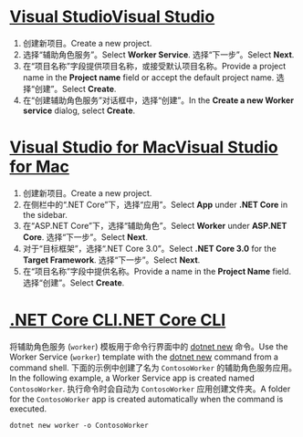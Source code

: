 # <a name="visual-studiotabvisual-studio"></a>[<span data-ttu-id="8ddae-101">Visual Studio</span><span class="sxs-lookup"><span data-stu-id="8ddae-101">Visual Studio</span></span>](#tab/visual-studio)

1. <span data-ttu-id="8ddae-102">创建新项目。</span><span class="sxs-lookup"><span data-stu-id="8ddae-102">Create a new project.</span></span>
1. <span data-ttu-id="8ddae-103">选择“辅助角色服务”。</span><span class="sxs-lookup"><span data-stu-id="8ddae-103">Select **Worker Service**.</span></span> <span data-ttu-id="8ddae-104">选择“下一步”。</span><span class="sxs-lookup"><span data-stu-id="8ddae-104">Select **Next**.</span></span>
1. <span data-ttu-id="8ddae-105">在“项目名称”字段提供项目名称，或接受默认项目名称。</span><span class="sxs-lookup"><span data-stu-id="8ddae-105">Provide a project name in the **Project name** field or accept the default project name.</span></span> <span data-ttu-id="8ddae-106">选择“创建”。</span><span class="sxs-lookup"><span data-stu-id="8ddae-106">Select **Create**.</span></span>
1. <span data-ttu-id="8ddae-107">在“创建辅助角色服务”对话框中，选择“创建”。</span><span class="sxs-lookup"><span data-stu-id="8ddae-107">In the **Create a new Worker service** dialog, select **Create**.</span></span>

# <a name="visual-studio-for-mactabvisual-studio-mac"></a>[<span data-ttu-id="8ddae-108">Visual Studio for Mac</span><span class="sxs-lookup"><span data-stu-id="8ddae-108">Visual Studio for Mac</span></span>](#tab/visual-studio-mac)

1. <span data-ttu-id="8ddae-109">创建新项目。</span><span class="sxs-lookup"><span data-stu-id="8ddae-109">Create a new project.</span></span>
1. <span data-ttu-id="8ddae-110">在侧栏中的“.NET Core”下，选择“应用”。</span><span class="sxs-lookup"><span data-stu-id="8ddae-110">Select **App** under **.NET Core** in the sidebar.</span></span>
1. <span data-ttu-id="8ddae-111">在“ASP.NET Core”下，选择“辅助角色”。</span><span class="sxs-lookup"><span data-stu-id="8ddae-111">Select **Worker** under **ASP.NET Core**.</span></span> <span data-ttu-id="8ddae-112">选择“下一步”。</span><span class="sxs-lookup"><span data-stu-id="8ddae-112">Select **Next**.</span></span>
1. <span data-ttu-id="8ddae-113">对于“目标框架”，选择“.NET Core 3.0”。</span><span class="sxs-lookup"><span data-stu-id="8ddae-113">Select **.NET Core 3.0** for the **Target Framework**.</span></span> <span data-ttu-id="8ddae-114">选择“下一步”。</span><span class="sxs-lookup"><span data-stu-id="8ddae-114">Select **Next**.</span></span>
1. <span data-ttu-id="8ddae-115">在“项目名称”字段中提供名称。</span><span class="sxs-lookup"><span data-stu-id="8ddae-115">Provide a name in the **Project Name** field.</span></span> <span data-ttu-id="8ddae-116">选择“创建”。</span><span class="sxs-lookup"><span data-stu-id="8ddae-116">Select **Create**.</span></span>

# <a name="net-core-clitabnetcore-cli"></a>[<span data-ttu-id="8ddae-117">.NET Core CLI</span><span class="sxs-lookup"><span data-stu-id="8ddae-117">.NET Core CLI</span></span>](#tab/netcore-cli)

<span data-ttu-id="8ddae-118">将辅助角色服务 (`worker`) 模板用于命令行界面中的 [dotnet new](/dotnet/core/tools/dotnet-new) 命令。</span><span class="sxs-lookup"><span data-stu-id="8ddae-118">Use the Worker Service (`worker`) template with the [dotnet new](/dotnet/core/tools/dotnet-new) command from a command shell.</span></span> <span data-ttu-id="8ddae-119">下面的示例中创建了名为 `ContosoWorker` 的辅助角色服务应用。</span><span class="sxs-lookup"><span data-stu-id="8ddae-119">In the following example, a Worker Service app is created named `ContosoWorker`.</span></span> <span data-ttu-id="8ddae-120">执行命令时会自动为 `ContosoWorker` 应用创建文件夹。</span><span class="sxs-lookup"><span data-stu-id="8ddae-120">A folder for the `ContosoWorker` app is created automatically when the command is executed.</span></span>

```dotnetcli
dotnet new worker -o ContosoWorker
```
